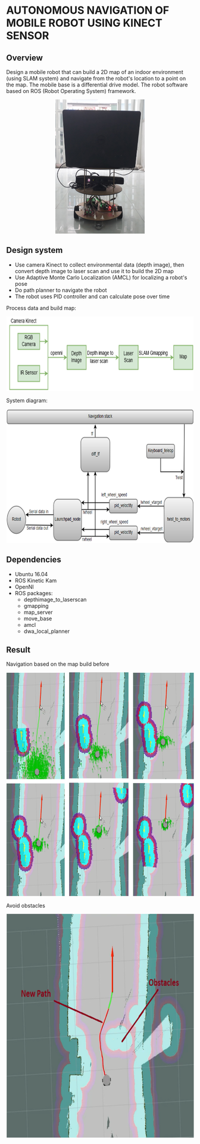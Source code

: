 # AUTONOMOUS NAVIGATION OF MOBILE ROBOT USING KINECT SENSOR

## Overview
Design a mobile robot that can build a 2D map of an indoor environment (using SLAM system) and navigate from the robot's location to a point on the map.
The mobile base is a differential drive model. The robot software based on ROS (Robot Operating System) framework.

<p align="center">
  <img width="240" height="360" src="https://github.com/dangthanhtung305/ROS_autonomous_navigation/blob/master/image/mobile_base.png">
</p>

## Design system
- Use camera Kinect to collect environmental data (depth image), then convert depth image to laser scan and use it to build the 2D map
- Use Adaptive Monte Carlo Localization (AMCL) for localizing a robot's pose
- Do path planner to navigate the robot
- The robot uses PID controller and can calculate pose over time

Process data and build map:
<p align="center">
  <img width="700" height="200" src="https://github.com/dangthanhtung305/ROS_autonomous_navigation/blob/master/image/gmapping.png">
</p>


System diagram:
<p align="center">
  <img width="700" height="360" src="https://github.com/dangthanhtung305/ROS_autonomous_navigation/blob/master/image/system_flow.png">
</p>



## Dependencies
- Ubuntu 16.04
- ROS Kinetic Kam
- OpenNI 
- ROS packages:
  - depthimage_to_laserscan
  - gmapping
  - map_server
  - move_base
  - amcl
  - dwa_local_planner
## Result
Navigation based on the map build before
<p align="center">
  <img width="700" height="600" src="https://github.com/dangthanhtung305/ROS_autonomous_navigation/blob/master/image/robot_moving.png">
</p>

Avoid obstacles
<p align="center">
  <img width="700" height="600" src="https://github.com/dangthanhtung305/ROS_autonomous_navigation/blob/master/image/detect_obstacles.png">
</p>



